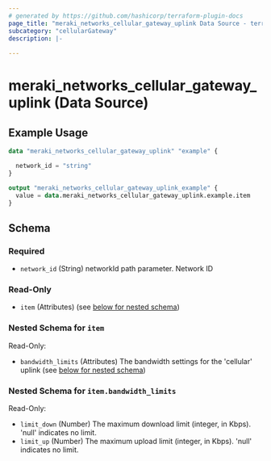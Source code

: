 ```yaml
---
# generated by https://github.com/hashicorp/terraform-plugin-docs
page_title: "meraki_networks_cellular_gateway_uplink Data Source - terraform-provider-meraki"
subcategory: "cellularGateway"
description: |-
  
---
```


# meraki_networks_cellular_gateway_uplink (Data Source)



## Example Usage

```terraform
data "meraki_networks_cellular_gateway_uplink" "example" {

  network_id = "string"
}

output "meraki_networks_cellular_gateway_uplink_example" {
  value = data.meraki_networks_cellular_gateway_uplink.example.item
}
```

<!-- schema generated by tfplugindocs -->
## Schema

### Required

- `network_id` (String) networkId path parameter. Network ID

### Read-Only

- `item` (Attributes) (see [below for nested schema](#nestedatt--item))

<a id="nestedatt--item"></a>
### Nested Schema for `item`

Read-Only:

- `bandwidth_limits` (Attributes) The bandwidth settings for the 'cellular' uplink (see [below for nested schema](#nestedatt--item--bandwidth_limits))

<a id="nestedatt--item--bandwidth_limits"></a>
### Nested Schema for `item.bandwidth_limits`

Read-Only:

- `limit_down` (Number) The maximum download limit (integer, in Kbps). 'null' indicates no limit.
- `limit_up` (Number) The maximum upload limit (integer, in Kbps). 'null' indicates no limit.
